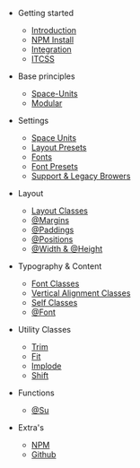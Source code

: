 - Getting started
  - [Introduction](getting-started/introduction.md)
  - [NPM Install](getting-started/npm.md)
  - [Integration](getting-started/integration.md)
  - [ITCSS](getting-started/itcss.md)

- Base principles
  - [Space-Units](/getting-started/space-unit.md)
  - [Modular]()
  
- Settings
  - [Space Units](settings/space-units.md)
  - [Layout Presets](settings/layout-presets.md)
  - [Fonts](settings/fonts.md)
  - [Font Presets](settings/font-presets.md)
  - [Support & Legacy Browers](settings/support-legacy.md)

- Layout
  - [Layout Classes](layout/layout-classes.md)
  - [@Margins](layout/margin.md)
  - [@Paddings](layout/padding.md)
  - [@Positions](layout/position.md)
  - [@Width & @Height](layout/width-height.md)
  
- Typography & Content 
  - [Font Classes](typography/font-classes.md)
  - [Vertical Alignment Classes](typography/vertical-alignments.md)
  - [Self Classes](typography/self-classes.md)
  - [@Font](typography/font-mixins.md)
  
- Utility Classes
  - [Trim](utility-classes/trim.md)
  - [Fit](utility-classes/fit.md)
  - [Implode](utility-classes/implode.md)
  - [Shift](utility-classes/shift.md)

- Functions
  - [@Su](functions/su.md) 
   
- Extra's
  - [NPM](https://www.npmjs.com/package/spaceframework)
  - [Github](https://github.com/HarwinBorger/SpaceFramework)
